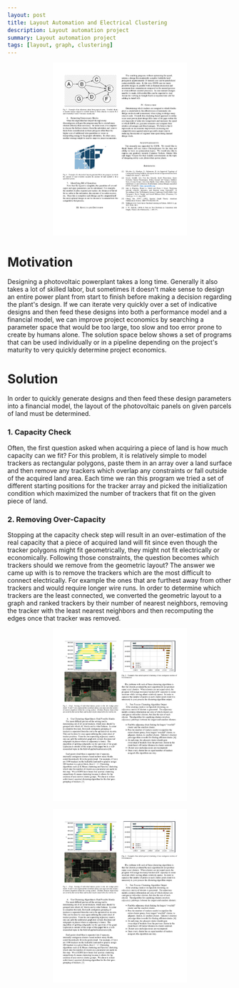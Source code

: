 ```yaml
---
layout: post
title: Layout Automation and Electrical Clustering
description: Layout automation project
summary: Layout automation project
tags: [layout, graph, clustering]
---
```


<p align="center">
    <img src="assets/images/layout-ac-clusters.png/" width=300>
</p>


# Motivation
Designing a photovoltaic powerplant takes a long time.  Generally it also takes a lot of skilled labor, but sometimes it doesn't make sense to design an entire power plant from start to finish before making a decision regarding the plant's design.  If we can iterate very quickly over a set of indicative designs and then feed these designs into both a performance model and a financial model, we can improve project economics by searching a parameter space that would be too large, too slow and too error prone to create by humans alone.  The solution space below shows a set of programs that can be used individually or in a pipeline depending on the project's maturity to very quickly determine project economics.

# Solution
In order to quickly generate designs and then feed these design parameters into a financial model, the layout of the photovoltaic panels on given parcels of land must be determined. 

### 1. Capacity Check
Often, the first question asked when acquiring a piece of land is how much capacity can we fit?  For this problem, it is relatively simple to model trackers as rectangular polygons, paste them in an array over a land surface and then remove any trackers which overlap any constraints or fall outside of the acquired land area.  Each time we ran this program we tried a set of different starting positions for the tracker array and picked the initialization condition which maximized the number of trackers that fit on the given piece of land.

### 2. Removing Over-Capacity
Stopping at the capacity check step will result in an over-estimation of the real capacity that a piece of acquired land will fit since even though the tracker polygons might fit geometrically, they might not fit electrically or economically.  Following those constraints, the question becomes which trackers should we remove from the geometric layout?  The answer we came up with is to remove the trackers which are the most difficult to connect electrically.  For example the ones that are furthest away from other trackers and would require longer wire runs.  In order to determine which trackers are the least connected, we converted the geometric layout to a graph and ranked trackers by their number of nearest neighbors, removing the tracker with the least nearest neighbors and then recomputing the edges once that tracker was removed.

<p align="center">
    <img src="assets/images/layout-nearest-neighbors.png/" width="300">
</p>

<p align="center">
    <img src="assets/images/layout-over-capacity.png/" width="300">
</p>